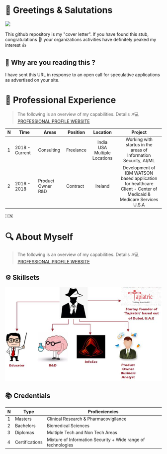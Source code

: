 # 👋 Greetings & Salutations 

![](https://media.giphy.com/media/QYkX9IMHthYn0Y3pcG/giphy.gif)

This github repository is my "cover letter". If you have found this stub, congratulations 🥳!  your organizations activities have definitely peaked my interest 👍

## 👀 Why are you reading this ?

I have sent this URL in response to an open call for speculative applications as advertised on your site. 

# 💼 Professional Experience 

> The following is an overview of my capabilities. Details ↗️💻 [PROFESSIONAL PROFILE WEBSITE](http://www.sarfraz.xyz)

N | Time | Areas | Position | Location | Project 
--- | --- | --- | --- | :---: | :---:
1 | 2018 - Current | Consulting | Freelance | India <br> USA <br> Multiple Locations | Working with startus in the <br> areas of <br> Information Security, AI/ML
2 | 2016 - 2018 | Product Owner <br> R&D | Contract | Ireland | Development of IBM WATSON based application <br> for healthcare <br> Client - Center of Medicaid & <br> Medicare Services U.S.A

🇮🇳

# 🔍 About Myself

> The following is an overview of my capabilities. Details ↗️💻 [PROFESSIONAL PROFILE WEBSITE](http://www.sarfraz.xyz)

## ⚙️ Skillsets 

![](https://github.com/zarfraz/Engagementz/blob/main/skz.jpg)

## 📚 Credentials

N | Type | Profieciencies
--- | --- | --- 
1 | Masters | Clinical Research & Pharmacovigilance
2 | Bachelors | Biomedical Sciences 
3 | Diplomas | Multiple Tech and Non Tech Areas
4 | Certifications | Mixture of Information Security + Wide range of technologies



